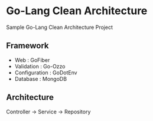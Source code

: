 # Go-Lang Clean Architecture

Sample Go-Lang Clean Architecture Project

## Framework

- Web : GoFiber
- Validation : Go-Ozzo
- Configuration : GoDotEnv
- Database : MongoDB

## Architecture

Controller -> Service -> Repository